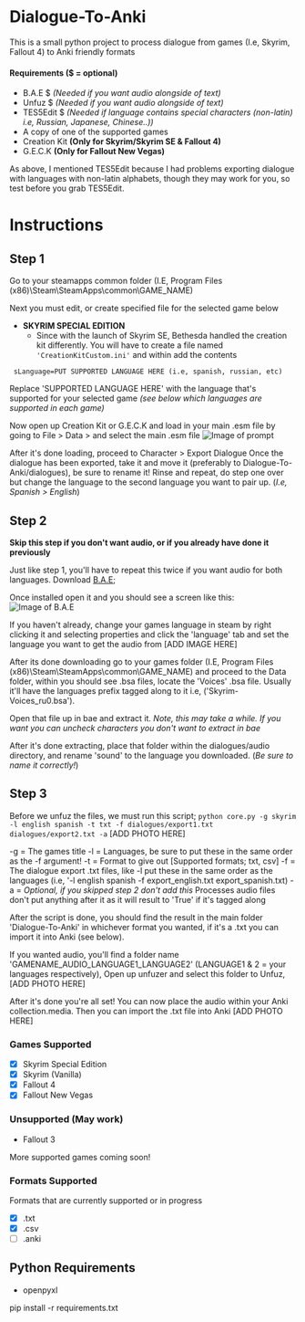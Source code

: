 # Dialogue-To-Anki
This is a small python project to process dialogue from games (I.e, Skyrim, Fallout 4) to Anki friendly formats

#### Requirements ($ = optional)
- B.A.E $ *(Needed if you want audio alongside of text)*
- Unfuz $ *(Needed if you want audio alongside of text)*
- TES5Edit $ *(Needed if language contains special characters (non-latin) i.e, Russian, Japanese, Chinese..))*
- A copy of one of the supported games
- Creation Kit **(Only for Skyrim/Skyrim SE & Fallout 4)**
- G.E.C.K **(Only for Fallout New Vegas)**

As above, I mentioned TES5Edit because I had problems exporting dialogue with languages with non-latin alphabets, though they may work for you, so test before you grab TES5Edit.

# Instructions
## Step 1
Go to your steamapps common folder (I.E, Program Files (x86)\Steam\SteamApps\common\GAME_NAME)

Next you must edit, or create specified file for the selected game below
- **SKYRIM SPECIAL EDITION**
  - Since with the launch of Skyrim SE, Bethesda handled the creation kit differently. You will have to create a file named ```'CreationKitCustom.ini'``` and within add the contents 
  
```'[General]
 sLanguage=PUT SUPPORTED LANGUAGE HERE (i.e, spanish, russian, etc)
```

Replace 'SUPPORTED LANGUAGE HERE' with the language that's supported for your selected game *(see below which languages are supported in each game)*

Now open up Creation Kit or G.E.C.K and load in your main .esm file by going to File > Data > and select the main .esm file
![Image of prompt](https://github.com/TylerJCodes/Dialogue-To-Anki/blob/master/Images/CreationKit_Data.PNG?raw=true)

After it's done loading, proceed to Character > Export Dialogue
Once the dialogue has been exported, take it and move it (preferably to Dialogue-To-Anki/dialogues), be sure to rename it!
Rinse and repeat, do step one over but change the language to the second language you want to pair up. (*I.e, Spanish > English*)

## Step 2
**Skip this step if you don't want audio, or if you already have done it previously**

Just like step 1, you'll have to repeat this twice if you want audio for both languages.
Download [B.A.E](https://www.nexusmods.com/fallout4/mods/78/);

Once installed open it and you should see a screen like this:
![Image of B.A.E](https://github.com/TylerJCodes/Dialogue-To-Anki/blob/master/Images/BAE.PNG?raw=true)

If you haven't already, change your games language in steam by right clicking it and selecting properties and click the 'language' tab and set the language you want to get the audio from
[ADD IMAGE HERE]
 

After its done downloading go to your games folder (I.E, Program Files (x86)\Steam\SteamApps\common\GAME_NAME) and proceed to the Data folder, within you should see .bsa files, locate the 'Voices' .bsa file. Usually it'll have the languages prefix tagged along to it i.e, ('Skyrim- Voices_ru0.bsa').

Open that file up in bae and extract it.
*Note, this may take a while. If you want you can uncheck characters you don't want to extract in bae*

After it's done extracting, place that folder within the dialogues/audio directory, and rename 'sound' to the language you downloaded. (*Be sure to name it correctly!*)

## Step 3
Before we unfuz the files, we must run this script;
```python core.py -g skyrim -l english spanish -t txt -f dialogues/export1.txt dialogues/export2.txt -a```
[ADD PHOTO HERE]

-g = The games title
-l = Languages, be sure to put these in the same order as the -f argument!
-t = Format to give out [Supported formats; txt, csv]
-f = The dialogue export .txt files, like -l put these in the same order as the languages (i.e, '-l english spanish -f export_english.txt export_spanish.txt)
-a = *Optional, if you skipped step 2 don't add this* Processes audio files don't put anything after it as it will result to 'True' if it's tagged along

After the script is done, you should find the result in the main folder 'Dialogue-To-Anki' in whichever format you wanted, if it's a .txt you can import it into Anki (see below).

If you wanted audio, you'll find a folder name 'GAMENAME_AUDIO_LANGUAGE1_LANGUAGE2' (LANGUAGE1 & 2 = your languages respectively),
Open up unfuzer and select this folder to Unfuz,
[ADD PHOTO HERE]

After it's done you're all set! You can now place the audio within your Anki collection.media. Then you can import the .txt file into Anki
[ADD PHOTO HERE]

### Games Supported
- [x] Skyrim Special Edition
- [x] Skyrim (Vanilla)
- [x] Fallout 4
- [x] Fallout New Vegas

### Unsupported (May work)
 - Fallout 3

More supported games coming soon!

### Formats Supported
Formats that are currently supported or in progress
- [x] .txt
- [x] .csv
- [ ] .anki

## Python Requirements
- openpyxl

pip install -r requirements.txt
